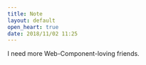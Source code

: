 ```yaml
---
title: Note
layout: default
open_heart: true
date: 2018/11/02 11:25
---
```


I need more Web-Component-loving friends.
